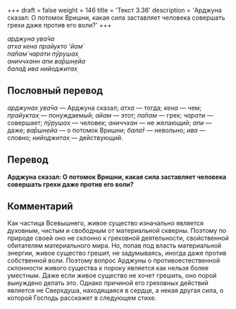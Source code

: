 +++
draft = false
weight = 146
title = 'Текст 3.36'
description = 'Арджуна сказал: О потомок Вришни, какая сила заставляет человека совершать грехи даже против его воли?'
+++

_арджуна ува̄ча  
атха кена прайукто ’йам̇  
па̄пам̇ чарати пӯрушах̣  
аниччханн апи ва̄ршн̣ейа  
бала̄д ива нийоджитах̣_

## Пословный перевод

_арджунах̣_ _ува̄ча_ — Арджуна сказал; _атха_ — тогда; _кена_ — чем; _прайуктах̣_ — понуждаемый; _айам_ — этот; _па̄пам_ — грех; _чарати_ — совершает; _пӯрушах̣_ — человек; _аниччхан_ — не желающий; _апи_ — даже; _ва̄ршн̣ейа_ — о потомок Вришни; _бала̄т_ — невольно; _ива_ — словно; _нийоджитах̣_ — действующий.

## Перевод

**Арджуна сказал: О потомок Вришни, какая сила заставляет человека совершать грехи даже против его воли?**

## Комментарий

Как частица Всевышнего, живое существо изначально является духовным, чистым и свободным от материальной скверны. Поэтому по природе своей оно не склонно к греховной деятельности, свойственной обитателям материального мира. Но, попав под власть материальной энергии, живое существо грешит, не задумываясь, иногда даже против собственной воли. Поэтому вопрос Арджуны о противоестественной склонности живого существа к пороку является как нельзя более уместным. Даже если живое существо не хочет грешить, оно порой вынуждено делать это. Однако причиной его греховных действий является не Сверхдуша, находящаяся в сердце, а некая другая сила, о которой Господь расскажет в следующем стихе.
